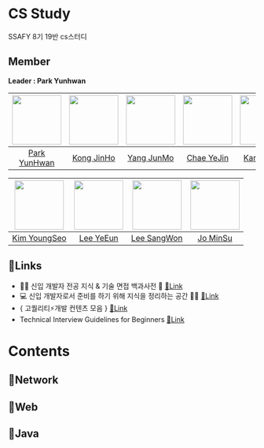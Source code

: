 # CS Study
SSAFY 8기 19반 cs스터디

## Member
**Leader : Park Yunhwan**

| [<img src="https://avatars.githubusercontent.com/u/47595515?s=40&v=4" width="100">](https://github.com/SadoRuin) | [<img src="https://avatars.githubusercontent.com/u/62232531?v=4" width="100">](https://github.com/wlsgh7608) | [<img src="https://avatars.githubusercontent.com/u/55372995?v=4" width="100">](https://github.com/devjunmo) | [<img src="https://avatars.githubusercontent.com/u/45252618?v=4" width="100">](https://github.com/yejin013) | [<img src="https://avatars.githubusercontent.com/u/43868550?v=4" width="100">](https://github.com/KangSuzy) |
|:----------------------------------------------------------------------------------------------------------------:|:------------------------------------------------------------------------------------------------------------:|:-----------------------------------------------------------------------------------------------------------:|:-----------------------------------------------------------------------------------------------------------:|:-----------------------------------------------------------------------------------------------------------:|
|                                                 [Park YunHwan]()                                                 |                                                [Kong JinHo]()                                                |                                               [Yang JunMo]()                                                |                                               [Chae YeJin]()                                                |                                               [Kang SooJi]()                                                |

| [<img src="https://avatars.githubusercontent.com/u/80434024?v=4" width="100">](https://github.com/koy4648) | [<img src="https://avatars.githubusercontent.com/u/103018534?v=4" width="100">](https://github.com/Dodamon) | [<img src="https://avatars.githubusercontent.com/u/55802893?v=4" width="100">](https://github.com/nowgnas) | [<img src="https://avatars.githubusercontent.com/u/77291496?v=4" width="100">](https://github.com/minsu1020) |
|:----------------------------------------------------------------------------------------------------------:|:-----------------------------------------------------------------------------------------------------------:|:----------------------------------------------------------------------------------------------------------:|:------------------------------------------------------------------------------------------------------------:|
|                                              [Kim YoungSeo]()                                              |                                                [Lee YeEun]()                                                |                                              [Lee SangWon]()                                               |                                                 [Jo MinSu]()                                                 |

## 🔗Links
- 👶🏻 신입 개발자 전공 지식 & 기술 면접 백과사전 📖  [🔗Link](https://github.com/gyoogle/tech-interview-for-developer)  
- 💻 신입 개발자로서 준비를 하기 위해 지식을 정리하는 공간 👨‍💻 [🔗Link](https://github.com/WooVictory/Ready-For-Tech-Interview)  
- { 고퀄리티⚡개발 컨텐츠 모음 } [🔗Link](https://github.com/Integerous/goQuality-dev-contents)  
- Technical Interview Guidelines for Beginners [🔗Link](https://github.com/JaeYeopHan/Interview_Question_for_Beginner)

# Contents
## 📌Network
## 📌Web
## 📌Java
 